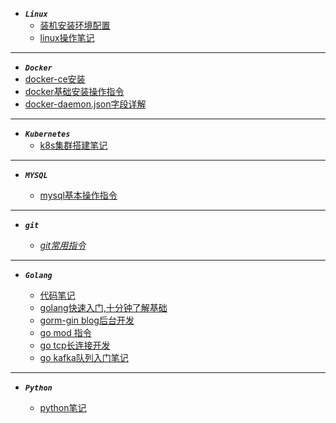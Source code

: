 - ***```Linux```***
  - [装机安装环境配置](note/fedora装机后环境配置.md)
  - [linux操作笔记](note/linux-learn.md)

---

- ***```Docker```***
 - [docker-ce安装](note/docker-ce.md)
 - [docker基础安装操作指令](note/docker.md)
 - [docker-daemon.json字段详解](note/daemon.json.md)
 
---

- ***```Kubernetes```***
  - [k8s集群搭建笔记](note/kubernetes.md)
  
--- 

- ***```MYSQL```***

  - [mysql基本操作指令](note/mysql.md)
 
---
  
- ***```git```***

  - [*git常用指令*](note/git-learn.md)
  
---
  
- ***```Golang```***
  
   - [代码笔记](https://github.com/olongfen/note)
   - [golang快速入门,十分钟了解基础](note/golang.md)
   - [gorm-gin blog后台开发](https://github.com/olongfen/gorm-gin)    
   - [go mod 指令](note/gomod.md)
   - [go tcp长连接开发](note/gotcp.md)
   - [go kafka队列入门笔记](note/go-kafka.md)
   
---

- ***```Python```***

  - [python笔记](note/python.md)
